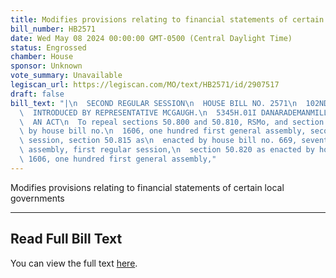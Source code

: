 ```yaml
---
title: Modifies provisions relating to financial statements of certain local governments
bill_number: HB2571
date: Wed May 08 2024 00:00:00 GMT-0500 (Central Daylight Time)
status: Engrossed
chamber: House
sponsor: Unknown
vote_summary: Unavailable
legiscan_url: https://legiscan.com/MO/text/HB2571/id/2907517
draft: false
bill_text: "|\n  SECOND REGULAR SESSION\n  HOUSE BILL NO. 2571\n  102ND GENERAL ASSEMBLY\n\
  \  INTRODUCED BY REPRESENTATIVE MCGAUGH.\n  5345H.01I DANARADEMANMILLER,ChiefClerk\n\
  \  AN ACT\n  To repeal sections 50.800 and 50.810, RSMo, and section 50.815 as enacted\
  \ by house bill no.\n  1606, one hundred first general assembly, second regular\
  \ session, section 50.815 as\n  enacted by house bill no. 669, seventy-seventh general\
  \ assembly, first regular session,\n  section 50.820 as enacted by house bill no.\
  \ 1606, one hundred first general assembly,"
---
```

Modifies provisions relating to financial statements of certain local governments

---

## Read Full Bill Text

You can view the full text [here](https://legiscan.com/MO/text/HB2571/id/2907517).
